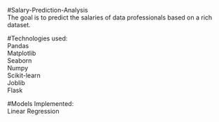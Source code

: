 #Salary-Prediction-Analysis
<br>
The goal is to predict the salaries of data professionals based on a rich dataset.

#Technologies used:
<br>
Pandas
<br>
Matplotlib
<br>
Seaborn
<br>
Numpy
<br>
Scikit-learn
<br>
Joblib
<br>
Flask

#Models Implemented:
<br>
Linear Regression
